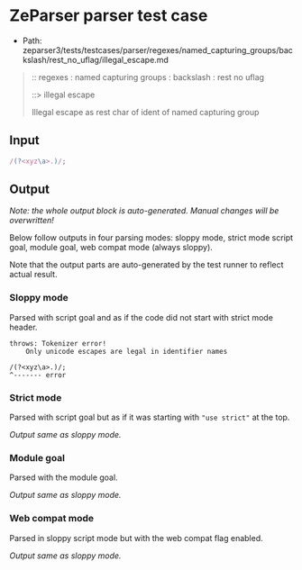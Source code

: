 # ZeParser parser test case

- Path: zeparser3/tests/testcases/parser/regexes/named_capturing_groups/backslash/rest_no_uflag/illegal_escape.md

> :: regexes : named capturing groups : backslash : rest no uflag
>
> ::> illegal escape
>
> Illegal escape as rest char of ident of named capturing group

## Input

`````js
/(?<xyz\a>.)/;
`````

## Output

_Note: the whole output block is auto-generated. Manual changes will be overwritten!_

Below follow outputs in four parsing modes: sloppy mode, strict mode script goal, module goal, web compat mode (always sloppy).

Note that the output parts are auto-generated by the test runner to reflect actual result.

### Sloppy mode

Parsed with script goal and as if the code did not start with strict mode header.

`````
throws: Tokenizer error!
    Only unicode escapes are legal in identifier names

/(?<xyz\a>.)/;
^------- error
`````

### Strict mode

Parsed with script goal but as if it was starting with `"use strict"` at the top.

_Output same as sloppy mode._

### Module goal

Parsed with the module goal.

_Output same as sloppy mode._

### Web compat mode

Parsed in sloppy script mode but with the web compat flag enabled.

_Output same as sloppy mode._
